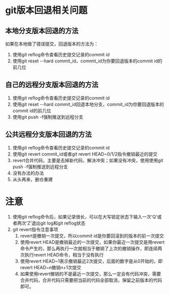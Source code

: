 # git版本回退相关问题

## 本地分支版本回退的方法

如果在本地做了错误提交，回退版本的方法为：

1. 使用git reflog命令查看历史提交记录的commit id
2. 使用git reset --hard commit_id，commit_id为你要回退版本的commit id的前几位

## 自己的远程分支版本回退的方法

1. 使用git reflog命令查看历史提交记录的commit id
2. 使用git reset --hard commit_id回退本地分支，commit_id为你要回退版本的commit id的前几位
3. 使用git push -f强制推送到远程分支

## 公共远程分支版本回退的方法

1. 使用git reflog命令查看历史提交记录的commit id
2. 使用git revert commit_id或者git revert HEAD~0/1/2指令撤销最近的提交
3. revert合并代码，主要是去掉新代码，解决冲突；如果没有冲突，使用使用git push -f强制推送到远程分支
4. 没有办法的办法
5. 从头再来，删仓重建

# 注意

1. 使用git reflog命令后，如果记录很长，可以在大写锁定状态下输入一次'Q'或者两次'Z'退出git log和git reflog状态
2. git revert指令注意事项
   1. revert是撤销一次提交，所以commit id是你要回滚到的版本的前一次提交
   2. 使用revert HEAD是撤销最近的一次提交，如果你最近一次提交是用revert命令产生的，那么再执行一次就相当于撤销了上次的撤销操作，即连续两次执行revert HEAD命令，相当于没有执行
   3. 使用revert HEAD~1表示撤销最近2次提交，后面的数字是从0开始的，即revert HEAD~n撤销n+1次提交
   4. 如果使用revert撤销的不是最近一次提交，那么一定会有代码冲突，需要合并代码，合并代码只需要把当前的代码全部取消，保留之前版本的代码即可。